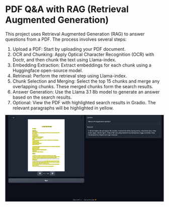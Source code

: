 # PDF Q&A with RAG (Retrieval Augmented Generation)


This project uses Retrieval Augmented Generation (RAG) to answer questions from a PDF. The process involves several steps:

1. Upload a PDF: Start by uploading your PDF document.
2. OCR and Chunking: Apply Optical Character Recognition (OCR) with Doctr, and then chunk the text using Llama-index.
3. Embedding Extraction: Extract embeddings for each chunk using a Huggingface open-source model.
4. Retrieval: Perform the retrieval step using Llama-index.
5. Chunk Selection and Merging: Select the top 15 chunks and merge any overlapping chunks. These merged chunks form the search results.
6. Answer Generation: Use the Llama 3.1 8b model to generate an answer based on the search results.
7. Optional: View the PDF with highlighted search results in Gradio. The relevant paragraphs will be highlighted in yellow.



![image](images/gradio_app.png)
